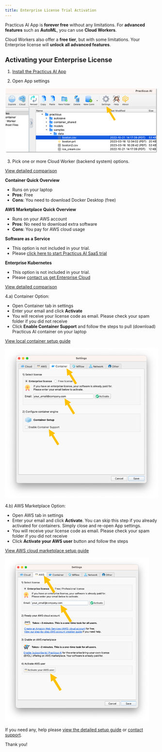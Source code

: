 ```yaml
---
title: Enterprise License Trial Activation
---
```


Practicus AI App is **forever free** without any limitations. For **advanced features** such as **AutoML**, you can use **Cloud Workers**.

Cloud Workers also offer a **free tier**, but with some limitations. Your Enterprise license will **unlock all advanced features**.   

## Activating your Enterprise License 

1) [Install the Practicus AI App](https://practicus.ai/get-started/)

2) Open App settings 

![Settings](img/settings.png)

3) Pick one or more Cloud Worker (backend system) options. 

[View detailed comparison](https://practicus.ai/cloud/#compare)

**Container Quick Overview**

- Runs on your laptop
- **Pros**: Free
- **Cons**: You need to download Docker Desktop (free)
  
**AWS Marketplace Quick Overview** 
 
- Runs on your AWS account
- **Pros**: No need to download extra software 
- **Cons**: You pay for AWS cloud usage  

**Software as a Service**

- This option is not included in your trial. 
- Please [click here to start Practicus AI SaaS trial](https://practicus.ai/cloud/#saas) 

**Enterprise Kubernetes**

- This option is not included in your trial. 
- Please [contact us get Enterprise Cloud](https://practicus.ai/contact/) 

[View detailed comparison](https://practicus.ai/cloud/#compare)

4.a) Container Option: 

- Open Container tab in settings
- Enter your email and click **Activate**
- You will receive your license code as email. Please check your spam folder if you did not receive
- Click **Enable Container Support** and follow the steps to pull (download) Practicus AI container on your laptop

[View local container setup guide](setup-guide.md#local-container) 

![Settings](img/ent-license.png)


4.b) AWS Marketplace Option: 

- Open AWS tab in settings
- Enter your email and click **Activate**. You can skip this step if you already activated for containers. Simply close and re-open App settings.
- You will receive your license code as email. Please check your spam folder if you did not receive
- Click **Activate your AWS user** button and follow the steps

[View AWS cloud marketplace setup guide](setup-guide.md#aws-marketplace) 

![Settings](img/aws-license.png)


If you need any, help please [view the detailed setup guide](setup-guide.md) or [contact support](https://practicus.ai/support/).

Thank you!